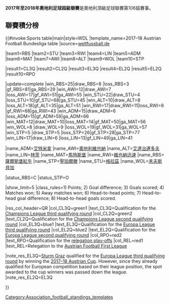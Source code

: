 **2017年至2018年奧地利足球超級聯賽**是奧地利頂級足球聯賽第106屆賽事。

## 聯賽積分榜

</noinclude>{{\#invoke:Sports table|main|style=WDL |template_name=2017–18 Austrian Football Bundesliga table |source=[weltfussball.de](https://www.weltfussball.de/spielplan/aut-bundesliga-2017-2018-spieltag/36/)

|team1=RBS |team2=STU |team3=RWI |team4=LIN |team5=ADM |team6=MAT |team7=AWI |team8=ALT |team9=WOL |team10=STP

|result1=CL3Q |result2=CL2Q |result3=EL3Q |result4=EL2Q |result5=EL2Q |result10=RPO

|update=complete |win_RBS=25|draw_RBS=8 |loss_RBS=3 |gf_RBS=81|ga_RBS=29 |win_AWI=12|draw_AWI=7 |loss_AWI=17|gf_AWI=51|ga_AWI=55 |win_STU=22|draw_STU=4 |loss_STU=10|gf_STU=68|ga_STU=45 |win_ALT=10|draw_ALT=8 |loss_ALT=18|gf_ALT=35|ga_ALT=51 |win_RWI=17|draw_RWI=11|loss_RWI=8 |gf_RWI=68|ga_RWI=43 |win_ADM=15|draw_ADM=6 |loss_ADM=15|gf_ADM=59|ga_ADM=66 |win_MAT=12|draw_MAT=10|loss_MAT=14|gf_MAT=50|ga_MAT=56 |win_WOL=8 |draw_WOL=9 |loss_WOL=19|gf_WOL=31|ga_WOL=57 |win_STP=5 |draw_STP=5 |loss_STP=26|gf_STP=28|ga_STP=77 |win_LIN=17|draw_LIN=6 |loss_LIN=13|gf_LIN=49|ga_LIN=41

|name_ADM=[艾特米拿](https://zh.wikipedia.org/wiki/阿德米拿莫德林華卡默德林足球俱樂部 "wikilink") |name_AWI=[奧地利維也納](https://zh.wikipedia.org/wiki/奧地利維也納 "wikilink") |name_ALT=[艾達治連多夫](https://zh.wikipedia.org/wiki/艾達治連多夫體育會 "wikilink") |name_LIN=[林茨](../Page/林茨.md "wikilink") |name_MAT=[馬特斯堡](https://zh.wikipedia.org/wiki/馬特斯堡 "wikilink") |name_RWI=[維也納迅速](https://zh.wikipedia.org/wiki/維也納迅速 "wikilink") |name_RBS=[薩爾斯堡紅牛](https://zh.wikipedia.org/wiki/薩爾斯堡紅牛 "wikilink") |name_STP=[聖珀爾滕](https://zh.wikipedia.org/wiki/聖珀爾滕體育俱樂部 "wikilink") |name_STU=[格拉茲](https://zh.wikipedia.org/wiki/格拉茲 "wikilink") |name_WOL=[禾夫斯貝加](https://zh.wikipedia.org/wiki/禾夫斯貝加體育會 "wikilink")

|status_RBS=C |status_STP=O

|show_limit=5 |class_rules=1) Points; 2) Goal difference; 3) Goals scored; 4) Matches won; 5) Away matches won; 6) Head-to-head points; 7) Head-to-head goal difference; 8) Head-to-head goals scored.

|res_col_header=QR |col_CL3Q=green1 |text_CL3Q=Qualification for the [Champions League third qualifying round](https://zh.wikipedia.org/wiki/2018–19_UEFA_Champions_League#Third_qualifying_round "wikilink") |col_CL2Q=green2 |text_CL2Q=Qualification for the [Champions League second qualifying round](https://zh.wikipedia.org/wiki/2018–19_UEFA_Champions_League#Second_qualifying_round "wikilink") |col_EL3Q=blue1 |text_EL3Q=Qualification for the [Europa League third qualifying round](https://zh.wikipedia.org/wiki/2018–19_UEFA_Europa_League#Third_qualifying_round "wikilink") |col_EL2Q=blue2 |text_EL2Q=Qualification for the [Europa League second qualifying round](https://zh.wikipedia.org/wiki/2018–19_UEFA_Europa_League#Second_qualifying_round "wikilink") |col_RPO=red2 |text_RPO=Qualification for the [relegation play-offs](https://zh.wikipedia.org/wiki/2017–18_Austrian_Football_Bundesliga#Relegation_play-offs "wikilink") |col_REL=red1 |text_REL=Relegation to the [Austrian Football First League](https://zh.wikipedia.org/wiki/2018–19_Austrian_Football_First_League "wikilink")

|note_res_EL3Q=[Sturm Graz](https://zh.wikipedia.org/wiki/SK_Sturm_Graz "wikilink") qualified for the [Europa League third qualifying round](https://zh.wikipedia.org/wiki/2018–19_UEFA_Europa_League#Third_qualifying_round "wikilink") by winning the [2017–18 Austrian Cup](https://zh.wikipedia.org/wiki/2017–18_Austrian_Cup "wikilink"). However, since they already qualified for European competition based on their league position, the spot awarded to the cup winners was passed down the league. |note_res_EL2Q=EL3Q

}}<noinclude>  </noinclude>

[Category:Association_football_standings_templates](https://zh.wikipedia.org/wiki/Category:Association_football_standings_templates "wikilink")
